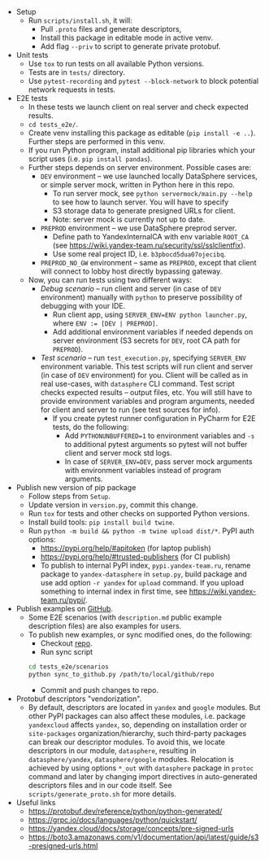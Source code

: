 - Setup
  - Run `scripts/install.sh`, it will:
    - Pull `.proto` files and generate descriptors,
    - Install this package in editable mode in active venv.
    - Add flag `--priv` to script to generate private protobuf. 
- Unit tests
  - Use `tox` to run tests on all available Python versions. 
  - Tests are in `tests/` directory.
  - Use `pytest-recording` and `pytest --block-network` to block potential network requests in tests.
- E2E tests
  - In these tests we launch client on real server and check expected results.
  - `cd tests_e2e/`.
  - Create venv installing this package as editable (`pip install -e ..`). Further steps are performed in this venv.
  - If you run Python program, install additional pip libraries which your script uses (i.e. `pip install pandas`).
  - Further steps depends on server environment. Possible cases are:
    - `DEV` environment – we use launched locally DataSphere services, or simple server mock, written in Python here in 
      this repo.
      - To run server mock, see `python servermock/main.py --help` to see how to launch server. You will have to specify
      - S3 storage data to generate presigned URLs for client.
      - Note: server mock is currently not up to date.
    - `PREPROD` environment – we use DataSphere preprod server.
      - Define path to YandexInternalCA with env variable `ROOT_CA` (see https://wiki.yandex-team.ru/security/ssl/sslclientfix).
      - Use some real project ID, i.e. `b3pbocd5dua07ojecibq`.
    - `PREPROD_NO_GW` environment – same as `PREPROD`, except that client will connect to lobby host directly
      bypassing gateway.
  - Now, you can run tests using two different ways:
    - _Debug scenario_ – run client and server (in case of `DEV` environment) manually with `python` to preserve 
      possibility of debugging with your IDE.
      - Run client app, using `SERVER_ENV=ENV python launcher.py`, where `ENV := [DEV | PREPROD]`.
      - Add additional environment variables if needed depends on server environment 
        (S3 secrets for `DEV`, root CA path for `PREPROD`).
    -  _Test scenario_ – run `test_execution.py`, specifying `SERVER_ENV` environment variable. This test scripts will
      run client and server (in case of `DEV` environment) for you. Client will be called as in real use-cases, with
      `datasphere` CLI command. Test script checks expected results – output files, etc. You will still have to 
      provide environment variables and program arguments, needed for client and server to run 
      (see test sources for info).
        - If you create pytest runner configuration in PyCharm for E2E tests, do the following:
          - Add `PYTHONUNBUFFERED=1` to environment variables and `-s` to additional pytest arguments so pytest will not 
          buffer client and server mock std logs.
          - In case of `SERVER_ENV=DEV`, pass server mock arguments with environment variables instead of program 
          arguments.
- Publish new version of pip package
  - Follow steps from `Setup`.
  - Update version in `version.py`, commit this change.
  - Run `tox` for tests and other checks on supported Python versions.
  - Install build tools: `pip install build twine`.
  - Run `python -m build && python -m twine upload dist/*`. PyPI auth options: 
    - https://pypi.org/help/#apitoken (for laptop publish)
    - https://pypi.org/help/#trusted-publishers (for CI publish)
    - To publish to internal PyPI index, `pypi.yandex-team.ru`, rename package to `yandex-datasphere` in `setup.py`, 
      build package and use add option `-r yandex` for `upload` command. If you upload something to internal index 
      in first time, see https://wiki.yandex-team.ru/pypi/.
- Publish examples on [GitHub](https://github.com/yandex-cloud-examples/yc-datasphere-jobs-examples).
  - Some E2E scenarios (with `description.md` public example description files) are also examples for users. 
  - To publish new examples, or sync modified ones, do the following:
    - Checkout [repo](https://github.com/yandex-cloud-examples/yc-datasphere-jobs-examples).
    - Run sync script
    ```bash
    cd tests_e2e/scenarios
    python sync_to_github.py /path/to/local/github/repo
    ```
    - Commit and push changes to repo.
- Protobuf descriptors "vendorization".
  - By default, descriptors are located in `yandex` and `google` modules. But other PyPI packages can also affect these
    modules, i.e. package `yandexcloud` affects `yandex`, so, depending on installation order or `site-packages` 
    organization/hierarchy, such third-party packages can break our descriptor modules. To avoid this, we locate
    descriptors in our module, `datasphere`, resulting in `datasphere/yandex`, `datasphere/google` modules. Relocation
    is achieved by using options `*_out` with `datasphere` package in `protoc` command and later by changing 
    import directives in auto-generated descriptors files and in our code itself. See `scripts/generate_proto.sh`
    for more details. 
- Useful links
  - https://protobuf.dev/reference/python/python-generated/
  - https://grpc.io/docs/languages/python/quickstart/
  - https://yandex.cloud/docs/storage/concepts/pre-signed-urls
  - https://boto3.amazonaws.com/v1/documentation/api/latest/guide/s3-presigned-urls.html
